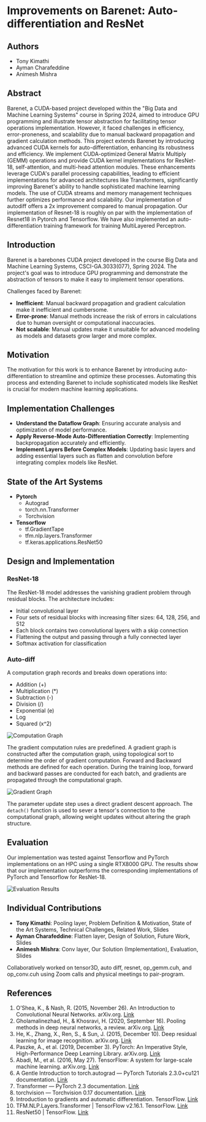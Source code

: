 # Improvements on Barenet: Auto-differentiation and ResNet

## Authors
- Tony Kimathi
- Ayman Charafeddine
- Animesh Mishra

## Abstract
Barenet, a CUDA-based project developed within the "Big Data and Machine Learning Systems" course in Spring 2024, aimed to introduce GPU programming and illustrate tensor abstraction for facilitating tensor operations implementation. However, it faced challenges in efficiency, error-proneness, and scalability due to manual backward propagation and gradient calculation methods. This project extends Barenet by introducing advanced CUDA kernels for auto-differentiation, enhancing its robustness and efficiency. We implement CUDA-optimized General Matrix Multiply (GEMM) operations and provide CUDA kernel implementations for ResNet-18, self-attention, and multi-head attention modules. These enhancements leverage CUDA's parallel processing capabilities, leading to efficient implementations for advanced architectures like Transformers, significantly improving Barenet's ability to handle sophisticated machine learning models. The use of CUDA streams and memory management techniques further optimizes performance and scalability. Our implementation of autodiff offers a 2x improvement compared to manual propagation. Our implementation of Resnet-18 is roughly on par with the implementation of Resnet18 in Pytorch and Tensorflow. We have also implemented an auto-differentiation training framework for training MultiLayered Perceptron.

## Introduction
Barenet is a barebones CUDA project developed in the course Big Data and Machine Learning Systems, CSCI-GA.3033(077), Spring 2024. The project's goal was to introduce GPU programming and demonstrate the abstraction of tensors to make it easy to implement tensor operations.

Challenges faced by Barenet:
- **Inefficient**: Manual backward propagation and gradient calculation make it inefficient and cumbersome.
- **Error-prone**: Manual methods increase the risk of errors in calculations due to human oversight or computational inaccuracies.
- **Not scalable**: Manual updates make it unsuitable for advanced modeling as models and datasets grow larger and more complex.

## Motivation
The motivation for this work is to enhance Barenet by introducing auto-differentiation to streamline and optimize these processes. Automating this process and extending Barenet to include sophisticated models like ResNet is crucial for modern machine learning applications.

## Implementation Challenges
- **Understand the Dataflow Graph**: Ensuring accurate analysis and optimization of model performance.
- **Apply Reverse-Mode Auto-Differentiation Correctly**: Implementing backpropagation accurately and efficiently.
- **Implement Layers Before Complex Models**: Updating basic layers and adding essential layers such as flatten and convolution before integrating complex models like ResNet.

## State of the Art Systems
- **Pytorch**
  - Autograd
  - torch.nn.Transformer
  - Torchvision
- **Tensorflow**
  - tf.GradientTape
  - tfm.nlp.layers.Transformer
  - tf.keras.applications.ResNet50

## Design and Implementation
### ResNet-18
The ResNet-18 model addresses the vanishing gradient problem through residual blocks. The architecture includes:
- Initial convolutional layer
- Four sets of residual blocks with increasing filter sizes: 64, 128, 256, and 512
- Each block contains two convolutional layers with a skip connection
- Flattening the output and passing through a fully connected layer
- Softmax activation for classification

### Auto-diff
A computation graph records and breaks down operations into:
- Addition (+)
- Multiplication (*)
- Subtraction (-)
- Division (/)
- Exponential (e)
- Log
- Squared (x^2)

![Computation Graph](images/computation_graph.png)

The gradient computation rules are predefined. A gradient graph is constructed after the computation graph, using topological sort to determine the order of gradient computation. Forward and Backward methods are defined for each operation. During the training loop, forward and backward passes are conducted for each batch, and gradients are propagated through the computational graph.

![Gradient Graph](images/gradient_graph.png)

The parameter update step uses a direct gradient descent approach. The `detach()` function is used to sever a tensor's connection to the computational graph, allowing weight updates without altering the graph structure.

## Evaluation
Our implementation was tested against Tensorflow and PyTorch implementations on an HPC using a single RTX8000 GPU. The results show that our implementation outperforms the corresponding implementations of PyTorch and Tensorflow for ResNet-18.

![Evaluation Results](images/evaluation_result.png)

## Individual Contributions
- **Tony Kimathi**: Pooling layer, Problem Definition & Motivation, State of the Art Systems, Technical Challenges, Related Work, Slides
- **Ayman Charafeddine**: Flatten layer, Design of Solution, Future Work, Slides
- **Animesh Mishra**: Conv layer, Our Solution (Implementation), Evaluation, Slides

Collaboratively worked on tensor3D, auto diff, resnet, op_gemm.cuh, and op_conv.cuh using Zoom calls and physical meetings to pair-program.

## References
1. O’Shea, K., & Nash, R. (2015, November 26). An Introduction to Convolutional Neural Networks. arXiv.org. [Link](https://arxiv.org/abs/1511.08458)
2. Gholamalinezhad, H., & Khosravi, H. (2020, September 16). Pooling methods in deep neural networks, a review. arXiv.org. [Link](https://arxiv.org/abs/2009.07485)
3. He, K., Zhang, X., Ren, S., & Sun, J. (2015, December 10). Deep residual learning for image recognition. arXiv.org. [Link](https://arxiv.org/abs/1512.03385)
4. Paszke, A., et al. (2019, December 3). PyTorch: An Imperative Style, High-Performance Deep Learning Library. arXiv.org. [Link](https://arxiv.org/abs/1912.01703)
5. Abadi, M., et al. (2016, May 27). TensorFlow: A system for large-scale machine learning. arXiv.org. [Link](https://arxiv.org/abs/1605.08695)
6. A Gentle Introduction to torch.autograd — PyTorch Tutorials 2.3.0+cu121 documentation. [Link](https://pytorch.org/tutorials/beginner/blitz/autograd_tutorial.html)
7. Transformer — PyTorch 2.3 documentation. [Link](https://pytorch.org/docs/stable/generated/torch.nn.Transformer.html)
8. torchvision — Torchvision 0.17 documentation. [Link](https://pytorch.org/vision/0.17/_modules/torchvision.html)
9. Introduction to gradients and automatic differentiation. TensorFlow. [Link](https://www.tensorflow.org/guide/autodiff)
10. TFM.NLP.Layers.Transformer | TensorFlow v2.16.1. TensorFlow. [Link](https://www.tensorflow.org/api_docs/python/tfm/nlp/layers/Transformer)
11. ResNet50 | TensorFlow. [Link](https://www.tensorflow.org/api_docs/python/tf/keras/applications/ResNet50)
